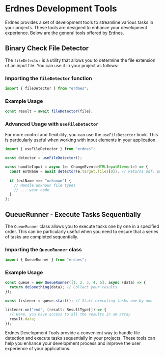 # Erdnes Development Tools

Erdnes provides a set of development tools to streamline various tasks in your projects. These tools are designed to enhance your development experience. Below are the general tools offered by Erdnes.

## Binary Check File Detector

The `fileDetector` is a utility that allows you to determine the file extension of an input file. You can use it in your project as follows:

### Importing the `fileDetector` function

```typescript
import { fileDetector } from "erdnes";
```

### Example Usage

```typescript
const result = await fileDetector(file);
```

### Advanced Usage with `useFileDetector`

For more control and flexibility, you can use the `useFileDetector` hook. This is particularly useful when working with input elements in your application.

```typescript
import { useFileDetector } from "erdnes";

const detector = useFileDetector();

const handleInput = async (e: ChangeEvent<HTMLInputElement>) => {
  const extName = await detector(e.target.files[0]); // Returns pdf, png, webp, jpg, or unknown
  
  if (extName === "unknown") {
    // Handle unknown file types
    // ... your code
  }
};
```

## QueueRunner - Execute Tasks Sequentially

The `QueueRunner` class allows you to execute tasks one by one in a specified order. This can be particularly useful when you need to ensure that a series of tasks are completed sequentially.

### Importing the `QueueRunner` class

```typescript
import { QueueRunner } from "erdnes";
```

### Example Usage

```typescript
const queue = new QueueRunner([1, 2, 3, 4, 5], async (data) => {
  return doSomething(data); // Collect your results
});

const listener = queue.start(); // Start executing tasks one by one

listener.on("end", (result: ResultType[]) => {
  // Here, you have access to all the results in an array
  result.data;
});
```

Erdnes Development Tools provide a convenient way to handle file detection and execute tasks sequentially in your projects. These tools can help you enhance your development process and improve the user experience of your applications.